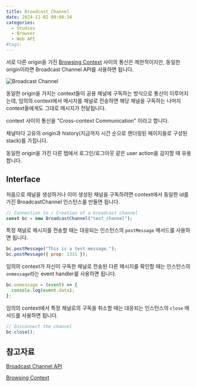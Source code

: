 ```yaml
---
title: Broadcast Channel
date: 2024-11-02 00:08:34
categories:
  - Studies
  - Browser
  - Web API
#tags:
---
```

서로 다른 origin을 가진 [Browsing Context](https://developer.mozilla.org/en-US/docs/Glossary/Browsing_context) 사이의 통신은 제한적이지만, 동일한 origin이라면 Broadcast Channel API를 사용하면 됩니다.

![Broadcast Channel](/images/bc.png)

동일한 origin을 가지는 context들이 공용 채널에 구독하는 방식으로 통신이 이루어지는데, 임의의 context에서 메시지를 채널로 전송하면 해당 채널을 구독하는 나머지 context들에게도 그대로 메시지가 전달됩니다.

context 사이의 통신을 "Cross-context Communication" 이라고 합니다.

채널마다 고유의 origin과 history(지금까지 시간 순으로 렌더링된 페이지들로 구성된 stack)를 가집니다.

동일한 origin을 가진 다른 탭에서 로그인/로그아웃 같은 user action을 감지할 때 유용합니다.

## Interface

처음으로 채널을 생성하거나 이미 생성된 채널을 구독하려면 context에서 동일한 id를 가진 BroadcastChannel 인스턴스를 만들면 됩니다.

```js
// Connection to / Creation of a broadcast channel
const bc = new BroadcastChannel("test_channel");
```

특정 채널로 메시지를 전송할 때는 대응되는 인스턴스의 `postMessage` 메서드를 사용하면 됩니다.

```js
bc.postMessage("This is a test message.");
bc.postMessage({ prop: 1331 });
```

임의의 context가 자신이 구독한 채널로 전송된 다른 메시지를 확인할 때는 인스턴스의 `onmessage`라는 event handler를 사용하면 됩니다.

```js
bc.onmessage = (event) => {
  console.log(event.data);
};
```

임의의 context에서 특정 채널로의 구독을 취소할 때는 대응되는 인스턴스의 `close` 메서드를 사용하면 됩니다.

```js
// Disconnect the channel
bc.close();
```

## 참고자료

[Broadcast Channel API](https://developer.mozilla.org/en-US/docs/Web/API/Broadcast_Channel_API)

[Browsing Context](https://developer.mozilla.org/en-US/docs/Glossary/Browsing_context)
